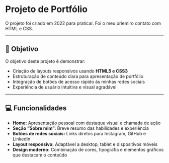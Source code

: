 # Projeto de Portfólio

O projeto foi criado em 2022 para praticar. Foi o meu priemiro contato com HTML e CSS.

---

## 🎯 Objetivo

O objetivo deste projeto é demonstrar:

- Criação de layouts responsivos usando **HTML5 e CSS3**  
- Estruturação de conteúdo clara para apresentação de portfólio  
- Integração de botões de acesso rápido às minhas redes sociais  
- Experiência de usuário intuitiva e visual agradável  

---

## 💻 Funcionalidades

- **Home:** Apresentação pessoal com destaque visual e chamada de ação  
- **Seção “Sobre mim”:** Breve resumo das habilidades e experiência  
- **Botões de redes sociais:** Links diretos para Instagram, GitHub e LinkedIn  
- **Layout responsivo:** Adaptável a desktop, tablet e dispositivos móveis  
- **Design moderno:** Combinação de cores, tipografia e elementos gráficos que destacam o conteúdo  
